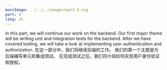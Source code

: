 ```yaml
---
mainImage: ../../../images/part-4.svg
part: 4
lang: zh
---
```


<div class="intro">


In this part, we will continue our work on the backend. Our first major theme will be writing unit and integration tests for the backend. After we have covered testing, we will take a look at implementing user authentication and authorization.
在这一部分中，我们将继续后端的工作。 我们的第一个主题是为后端编写单元和集成测试。 在完成测试之后，我们将介绍如何实现用户身份验证和授权。

</div>

